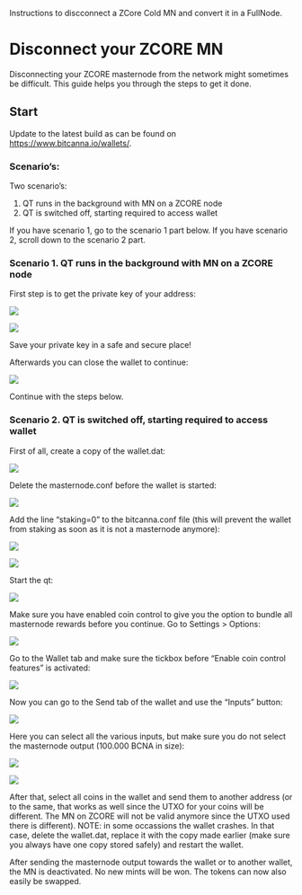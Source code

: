 Instructions to discconnect a ZCore Cold MN and convert it in a FullNode.

# Disconnect your ZCORE MN

Disconnecting your ZCORE masternode from the network might sometimes be difficult. This guide helps you through the steps to get it done.

## Start
Update to the latest build as can be found on https://www.bitcanna.io/wallets/.

### Scenario’s:
Two scenario’s:

1. QT runs in the background with MN on a ZCORE node
2. QT is switched off, starting required to access wallet

If you have scenario 1, go to the scenario 1 part below.
If you have scenario 2, scroll down to the scenario 2 part.

### Scenario 1. QT runs in the background with MN on a ZCORE node
First step is to get the private key of your address:

![](https://i.imgur.com/hmG9Nt4.png)

![](https://i.imgur.com/8CTGyNl.png)

Save your private key in a safe and secure place!

Afterwards you can close the wallet to continue:

![](https://i.imgur.com/0krRQaY.png)

Continue with the steps below.

### Scenario 2. QT is switched off, starting required to access wallet
First of all, create a copy of the wallet.dat:

![](https://i.imgur.com/Xt8vf4L.png)

Delete the masternode.conf before the wallet is started:

![](https://i.imgur.com/Ui8IQRu.png)

Add the line “staking=0” to the bitcanna.conf file (this will prevent the wallet from staking as soon as it is not a masternode anymore):

![](https://i.imgur.com/N4aUauL.png)

![](https://i.imgur.com/5rdtRah.png)

Start the qt:

![](https://i.imgur.com/e0FtNCL.png)

Make sure you have enabled coin control to give you the option to bundle all masternode rewards before you continue. Go to Settings > Options:

![](https://i.imgur.com/C9i1Hd3.png)

Go to the Wallet tab and make sure the tickbox before “Enable coin control features” is activated:

![](https://i.imgur.com/SZjSGad.png)

Now you can go to the Send tab of the wallet and use the “Inputs” button:

![](https://i.imgur.com/3E7zTbK.png)

Here you can select all the various inputs, but make sure you do not select the masternode output (100.000 BCNA in size):

![](https://i.imgur.com/9WEI7CA.png)

![](https://i.imgur.com/dSuENT6.png)

After that, select all coins in the wallet and send them to another address (or to the same, that works as well since the UTXO for your coins will be different. The MN on ZCORE will not be valid anymore since the UTXO used there is different).
NOTE: in some occassions the wallet crashes. In that case, delete the wallet.dat, replace it with the copy made earlier (make sure you always have one copy stored safely) and restart the wallet.

After sending the masternode output towards the wallet or to another wallet, the MN is deactivated. No new mints will be won. The tokens can now also easily be swapped.
